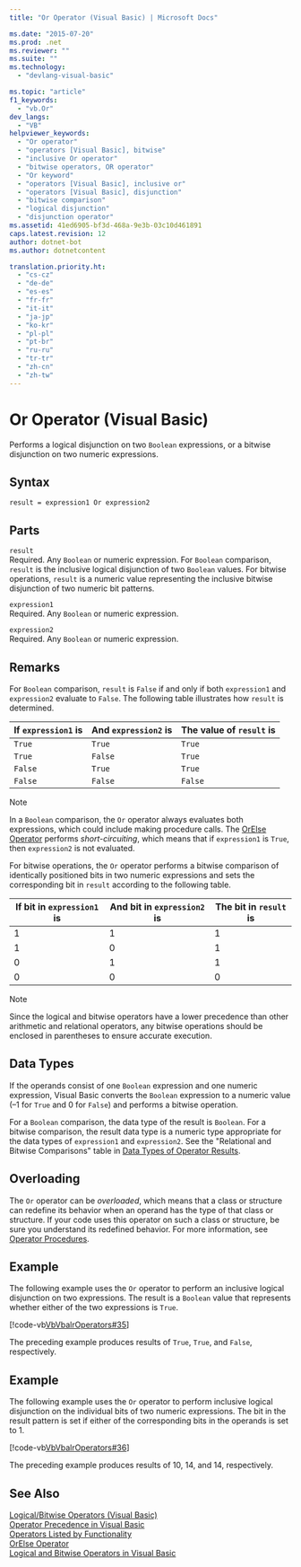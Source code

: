 ```yaml
---
title: "Or Operator (Visual Basic) | Microsoft Docs"

ms.date: "2015-07-20"
ms.prod: .net
ms.reviewer: ""
ms.suite: ""
ms.technology: 
  - "devlang-visual-basic"

ms.topic: "article"
f1_keywords: 
  - "vb.Or"
dev_langs: 
  - "VB"
helpviewer_keywords: 
  - "Or operator"
  - "operators [Visual Basic], bitwise"
  - "inclusive Or operator"
  - "bitwise operators, OR operator"
  - "Or keyword"
  - "operators [Visual Basic], inclusive or"
  - "operators [Visual Basic], disjunction"
  - "bitwise comparison"
  - "logical disjunction"
  - "disjunction operator"
ms.assetid: 41ed6905-bf3d-468a-9e3b-03c10d461891
caps.latest.revision: 12
author: dotnet-bot
ms.author: dotnetcontent

translation.priority.ht: 
  - "cs-cz"
  - "de-de"
  - "es-es"
  - "fr-fr"
  - "it-it"
  - "ja-jp"
  - "ko-kr"
  - "pl-pl"
  - "pt-br"
  - "ru-ru"
  - "tr-tr"
  - "zh-cn"
  - "zh-tw"
---
```

# Or Operator (Visual Basic)
Performs a logical disjunction on two `Boolean` expressions, or a bitwise disjunction on two numeric expressions.  
  
## Syntax  
  
```  
result = expression1 Or expression2  
```  
  
## Parts  
 `result`  
 Required. Any `Boolean` or numeric expression. For `Boolean` comparison, `result` is the inclusive logical disjunction of two `Boolean` values. For bitwise operations, `result` is a numeric value representing the inclusive bitwise disjunction of two numeric bit patterns.  
  
 `expression1`  
 Required. Any `Boolean` or numeric expression.  
  
 `expression2`  
 Required. Any `Boolean` or numeric expression.  
  
## Remarks  
 For `Boolean` comparison, `result` is `False` if and only if both `expression1` and `expression2` evaluate to `False`. The following table illustrates how `result` is determined.  
  
|If `expression1` is|And `expression2` is|The value of `result` is|  
|-------------------------|--------------------------|------------------------------|  
|`True`|`True`|`True`|  
|`True`|`False`|`True`|  
|`False`|`True`|`True`|  
|`False`|`False`|`False`|  
  
> [!NOTE]
>  In a `Boolean` comparison, the `Or` operator always evaluates both expressions, which could include making procedure calls. The [OrElse Operator](../../../visual-basic/language-reference/operators/orelse-operator.md) performs *short-circuiting*, which means that if `expression1` is `True`, then `expression2` is not evaluated.  
  
 For bitwise operations, the `Or` operator performs a bitwise comparison of identically positioned bits in two numeric expressions and sets the corresponding bit in `result` according to the following table.  
  
|If bit in `expression1` is|And bit in `expression2` is|The bit in `result` is|  
|--------------------------------|---------------------------------|----------------------------|  
|1|1|1|  
|1|0|1|  
|0|1|1|  
|0|0|0|  
  
> [!NOTE]
>  Since the logical and bitwise operators have a lower precedence than other arithmetic and relational operators, any bitwise operations should be enclosed in parentheses to ensure accurate execution.  
  
## Data Types  
 If the operands consist of one `Boolean` expression and one numeric expression, Visual Basic converts the `Boolean` expression to a numeric value (–1 for `True` and 0 for `False`) and performs a bitwise operation.  
  
 For a `Boolean` comparison, the data type of the result is `Boolean`. For a bitwise comparison, the result data type is a numeric type appropriate for the data types of `expression1` and `expression2`. See the "Relational and Bitwise Comparisons" table in [Data Types of Operator Results](../../../visual-basic/language-reference/operators/data-types-of-operator-results.md).  
  
## Overloading  
 The `Or` operator can be *overloaded*, which means that a class or structure can redefine its behavior when an operand has the type of that class or structure. If your code uses this operator on such a class or structure, be sure you understand its redefined behavior. For more information, see [Operator Procedures](../../../visual-basic/programming-guide/language-features/procedures/operator-procedures.md).  
  
## Example  
 The following example uses the `Or` operator to perform an inclusive logical disjunction on two expressions. The result is a `Boolean` value that represents whether either of the two expressions is `True`.  
  
 [!code-vb[VbVbalrOperators#35](../../../visual-basic/language-reference/operators/codesnippet/VisualBasic/or-operator_1.vb)]  
  
 The preceding example produces results of `True`, `True`, and `False`, respectively.  
  
## Example  
 The following example uses the `Or` operator to perform inclusive logical disjunction on the individual bits of two numeric expressions. The bit in the result pattern is set if either of the corresponding bits in the operands is set to 1.  
  
 [!code-vb[VbVbalrOperators#36](../../../visual-basic/language-reference/operators/codesnippet/VisualBasic/or-operator_2.vb)]  
  
 The preceding example produces results of 10, 14, and 14, respectively.  
  
## See Also  
 [Logical/Bitwise Operators (Visual Basic)](../../../visual-basic/language-reference/operators/logical-bitwise-operators.md)   
 [Operator Precedence in Visual Basic](../../../visual-basic/language-reference/operators/operator-precedence.md)   
 [Operators Listed by Functionality](../../../visual-basic/language-reference/operators/operators-listed-by-functionality.md)   
 [OrElse Operator](../../../visual-basic/language-reference/operators/orelse-operator.md)   
 [Logical and Bitwise Operators in Visual Basic](../../../visual-basic/programming-guide/language-features/operators-and-expressions/logical-and-bitwise-operators.md)
